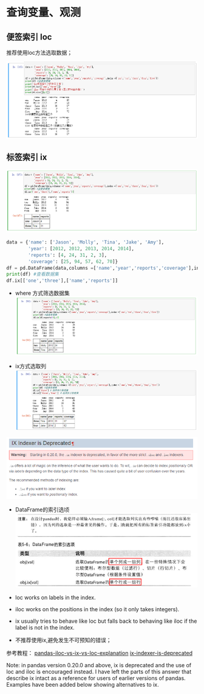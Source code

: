 # 查询变量、观测

## 便签索引 loc
推荐使用loc方法选取数据；


![](assets/markdown-img-paste-20170814101955184.png)



## 标签索引 ix
![](assets/markdown-img-paste-20170813170548625.png)
```Python
data = {'name': ['Jason', 'Molly', 'Tina', 'Jake', 'Amy'],
        'year': [2012, 2012, 2013, 2014, 2014],
        'reports': [4, 24, 31, 2, 3],
        'coverage': [25, 94, 57, 62, 70]}
df = pd.DataFrame(data,columns =['name','year','reports','coverage'],index =['one','two','three','four','five'])
print(df) #查看数据集
df.ix[['one','three'],['name','reports']]

```
* where 方式筛选数据集
![](assets/markdown-img-paste-20170813170915298.png)

* ix方式选取列
![](assets/markdown-img-paste-20170813171306206.png)

![](assets/markdown-img-paste-20170814083241188.png)


* DataFrame的索引选顷
![](assets/markdown-img-paste-20170813171430251.png)


* loc works on labels in the index.
* iloc works on the positions in the index (so it only takes integers).
* ix usually tries to behave like loc but falls back to behaving like iloc if the label is not in the index.
* 不推荐使用ix,避免发生不可预知的错误；

参考教程：
[pandas-iloc-vs-ix-vs-loc-explanation](https://stackoverflow.com/questions/31593201/pandas-iloc-vs-ix-vs-loc-explanation)
[ix-indexer-is-deprecated](https://pandas.pydata.org/pandas-docs/stable/indexing.html#ix-indexer-is-deprecated)

Note: in pandas version 0.20.0 and above, ix is deprecated and the use of loc and iloc is encouraged instead. I have left the parts of this answer that describe ix intact as a reference for users of earlier versions of pandas. Examples have been added below showing alternatives to  ix.
